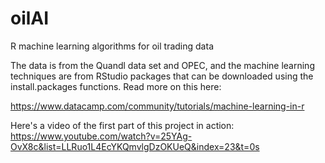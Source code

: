 # oilAI
R machine learning algorithms for oil trading data

The data is from the Quandl data set and OPEC, and the machine learning techniques are from RStudio packages that can be
downloaded using the install.packages functions. Read more on this here:

https://www.datacamp.com/community/tutorials/machine-learning-in-r

Here's a video of the first part of this project in action:
https://www.youtube.com/watch?v=25YAg-OvX8c&list=LLRuo1L4EcYKQmvlgDzOKUeQ&index=23&t=0s

